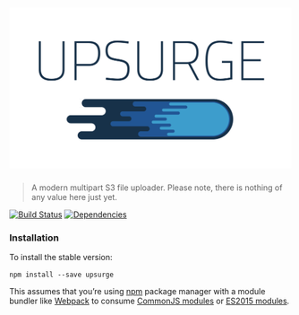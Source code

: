 # ![Upsurge](media/upserge.png)

> A modern multipart S3 file uploader. Please note, there is nothing of any value here just yet.

[![Build Status](https://travis-ci.org/kristianroebuck/upsurge.svg)](https://travis-ci.org/kristianroebuck/upsurge) [![Dependencies](https://david-dm.org/kristianroebuck/upsurge.svg)](https://david-dm.org/kristianroebuck/upsurge.svg)


### Installation

To install the stable version:

```
npm install --save upsurge
```

This assumes that you’re using [npm](https://www.npmjs.com/) package manager with a module bundler like [Webpack](http://webpack.github.io) to consume [CommonJS modules](http://webpack.github.io/docs/commonjs.html) or [ES2015 modules](https://developer.mozilla.org/en-US/docs/Web/JavaScript/Reference/Statements/import).
